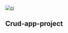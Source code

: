 [![ci](https://github.com/Amits64/crud-app/actions/workflows/docker-image.yml/badge.svg)](https://github.com/Amits64/crud-app/actions/workflows/docker-image.yml)
## Crud-app-project
